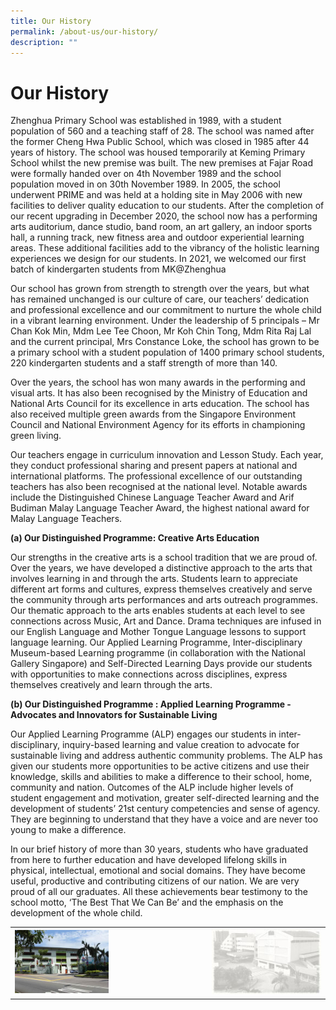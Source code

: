 ```yaml
---
title: Our History
permalink: /about-us/our-history/
description: ""
---
```

# Our History

Zhenghua Primary School was established in 1989, with a student population of 560 and a teaching staff of 28. The school was named after the former Cheng Hwa Public School, which was closed in 1985 after 44 years of history. The school was housed temporarily at Keming Primary School whilst the new premise was built. The new premises at Fajar Road were formally handed over on 4th November 1989 and the school population moved in on 30th November 1989. In 2005, the school underwent PRIME and was held at a holding site in May 2006 with new facilities to deliver quality education to our students. After the completion of our recent upgrading in December 2020, the school now has a performing arts auditorium, dance studio, band room, an art gallery, an indoor sports hall, a running track, new fitness area and outdoor experiential learning areas. These additional facilities add to the vibrancy of the holistic learning experiences we design for our students. In 2021, we welcomed our first batch of kindergarten students from MK@Zhenghua

  

Our school has grown from strength to strength over the years, but what has remained unchanged is our culture of care, our teachers’ dedication and professional excellence and our commitment to nurture the whole child in a vibrant learning environment. Under the leadership of 5 principals – Mr Chan Kok Min, Mdm Lee Tee Choon, Mr Koh Chin Tong, Mdm Rita Raj Lal and the current principal, Mrs Constance Loke, the school has grown to be a primary school with a student population of 1400 primary school students, 220 kindergarten students and a staff strength of more than 140.

  

Over the years, the school has won many awards in the performing and visual arts. It has also been recognised by the Ministry of Education and National Arts Council for its excellence in arts education. The school has also received multiple green awards from the Singapore Environment Council and National Environment Agency for its efforts in championing green living.

  

Our teachers engage in curriculum innovation and Lesson Study. Each year, they conduct professional sharing and present papers at national and international platforms. The professional excellence of our outstanding teachers has also been recognised at the national level. Notable awards include the Distinguished Chinese Language Teacher Award and Arif Budiman Malay Language Teacher Award, the highest national award for Malay Language Teachers.

  

**(a) Our Distinguished Programme: Creative Arts Education**

  

Our strengths in the creative arts is a school tradition that we are proud of. Over the years, we have developed a distinctive approach to the arts that involves learning in and through the arts. Students learn to appreciate different art forms and cultures, express themselves creatively and serve the community through arts performances and arts outreach programmes. Our thematic approach to the arts enables students at each level to see connections across Music, Art and Dance. Drama techniques are infused in our English Language and Mother Tongue Language lessons to support language learning. Our Applied Learning Programme, Inter-disciplinary Museum-based Learning programme (in collaboration with the National Gallery Singapore) and Self-Directed Learning Days provide our students with opportunities to make connections across disciplines, express themselves creatively and learn through the arts.

  

**(b) Our Distinguished Programme : Applied Learning Programme - Advocates and Innovators for Sustainable Living**

  

Our Applied Learning Programme (ALP) engages our students in inter-disciplinary, inquiry-based learning and value creation to advocate for sustainable living and address authentic community problems. The ALP has given our students more opportunities to be active citizens and use their knowledge, skills and abilities to make a difference to their school, home, community and nation. Outcomes of the ALP include higher levels of student engagement and motivation, greater self-directed learning and the development of students’ 21st century competencies and sense of agency. They are beginning to understand that they have a voice and are never too young to make a difference.

  

In our brief history of more than 30 years, students who have graduated from here to further education and have developed lifelong skills in physical, intellectual, emotional and social domains. They have become useful, productive and contributing citizens of our nation. We are very proud of all our graduates. All these achievements bear testimony to the school motto, ‘The Best That We Can Be’ and the emphasis on the development of the whole child.


|   |   |
|---|---|
| <img src="/images/About%20us/02-OurHistory.jpg" style="width:50%"> | ![](/images/About%20us/01-OurHistory.jpg)  |